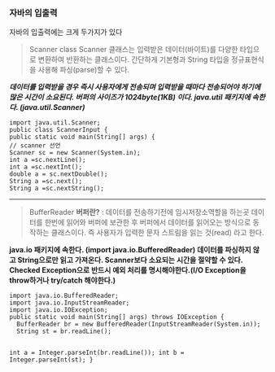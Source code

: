 <h3 id="자바의-입출력">자바의 입출력</h3>
<p>자바의 입출력에는 크게 두가지가 있다</p>
<blockquote>
<p>Scanner class
Scanner 클래스는 입력받은 데이터(바이트)를 다양한 타입으로 변환하여 반환하는 클래스이다. 간단하게 기본형과 String 타입을 정규표현식을 사용해 파싱(parse)할 수 있다.</p>
</blockquote>
<p><strong><em>데이터를 입력받을 경우 즉시 사용자에게 전송되며 입력받을 때마다 전송되어야 하기에 많은 시간이 소요된다.
버퍼의 사이즈가 1024byte(1KB) 이다.
java.util 패키지에 속한다. (java.util.Scanner)</em></strong></p>
<pre><code class="language-java">import java.util.Scanner; 
public class ScannerInput {    
public static void main(String[] args) {
// scanner 선언        
Scanner sc = new Scanner(System.in);
int a =sc.nextLine();
int a =sc.nextInt();
double a = sc.nextDouble();
String a =sc.next();
String a =sc.nextString();</code></pre>
<hr />
<blockquote>
<p>BufferReader
<strong>버퍼란?</strong> : 데이터를 전송하기전에 임시저장소역할을 하는곳
데이터를 한번에 읽어와 버퍼에 보관한 후 버퍼에서 데이터를 읽어오는 방식으로 동작하는 클래스이다. 즉 사용자가 입력한 문자 스트림을 읽는 것(read) 라고 한다.</p>
</blockquote>
<p><strong>java.io 패키지에 속한다. (import java.io.BufferedReader)
데이터를 파싱하지 않고 String으로만 읽고 가져온다.
Scanner보다 소요되는 시간을 절약할 수 있다.</strong>
<strong>Checked Exception으로 반드시 예외 처리를 명시해야한다.(I/O Exception을 throw하거나 try/catch 해야한다.)</strong></p>
<pre><code class="language-java">import java.io.BufferedReader;
import java.io.InputStreamReader;
import java.io.IOException;
public static void main(String[] args) throws IOException {
  BufferReader br = new BufferedReader(InputStreamReader(System.in));
  String st = br.readLine();

  int a = Integer.parseInt(br.readLine());
  int b = Integer.parseInt(st);
}</code></pre>
